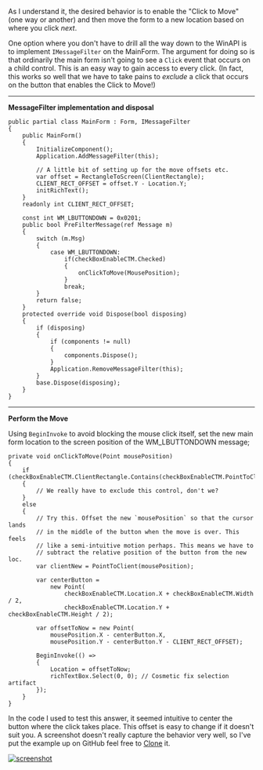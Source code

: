 As I understand it, the desired behavior is to enable the "Click to Move" (one way or another) and then move the form to a new location based on where you click _next_. 

One option where you don't have to drill all the way down to the WinAPI is to implement `IMessageFilter` on the MainForm. The argument for doing so is that ordinarily the main form isn't going to see a `Click` event that occurs on a child control. This is an easy way to gain access to every click. (In fact, this works so well that we have to take pains to _exclude_ a click that occurs on the button that enables the Click to Move!)

***
**MessageFilter implementation and disposal**

    public partial class MainForm : Form, IMessageFilter
    {
        public MainForm()
        {
            InitializeComponent();
            Application.AddMessageFilter(this);

            // A little bit of setting up for the move offsets etc.
            var offset = RectangleToScreen(ClientRectangle);
            CLIENT_RECT_OFFSET = offset.Y - Location.Y;
            initRichText();
        }
        readonly int CLIENT_RECT_OFFSET;

        const int WM_LBUTTONDOWN = 0x0201;
        public bool PreFilterMessage(ref Message m)
        {
            switch (m.Msg)
            {
                case WM_LBUTTONDOWN:
                    if(checkBoxEnableCTM.Checked)
                    {
                        onClickToMove(MousePosition);
                    }
                    break;
            }
            return false;
        }
        protected override void Dispose(bool disposing)
        {
            if (disposing)
            {
                if (components != null)
                {
                    components.Dispose();
                }
                Application.RemoveMessageFilter(this);
            }
            base.Dispose(disposing);
        }
    }

***
**Perform the Move**

Using `BeginInvoke` to avoid blocking the mouse click itself, set the new main form location to the screen position of the WM_LBUTTONDOWN message;

    private void onClickToMove(Point mousePosition)
    {
        if (checkBoxEnableCTM.ClientRectangle.Contains(checkBoxEnableCTM.PointToClient(mousePosition)))
        {
            // We really have to exclude this control, don't we?
        }
        else
        {
            // Try this. Offset the new `mousePosition` so that the cursor lands
            // in the middle of the button when the move is over. This feels
            // like a semi-intuitive motion perhaps. This means we have to
            // subtract the relative position of the button from the new loc.
            var clientNew = PointToClient(mousePosition);

            var centerButton =
                new Point(
                    checkBoxEnableCTM.Location.X + checkBoxEnableCTM.Width / 2,
                    checkBoxEnableCTM.Location.Y + checkBoxEnableCTM.Height / 2);

            var offsetToNow = new Point(
                mousePosition.X - centerButton.X,
                mousePosition.Y - centerButton.Y - CLIENT_RECT_OFFSET);

            BeginInvoke(() =>
            {
                Location = offsetToNow;                    
                richTextBox.Select(0, 0); // Cosmetic fix selection artifact
            });
        }
    }

In the code I used to test this answer, it seemed intuitive to center the button where the click takes place. This offset is easy to change if it doesn't suit you. A screenshot doesn't really capture the behavior very well, so I've put the example up on GitHub feel free to [Clone](https://github.com/IVSoftware/move-with-mouse-click.git) it.


[![screenshot][1]][1]


  [1]: https://i.stack.imgur.com/r4b3S.png